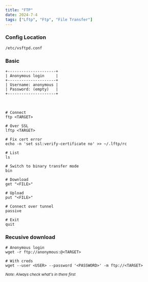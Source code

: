 ```yaml
---
title: "FTP"
date: 2024-7-4
tags: ["Lftp", "Ftp", "File Transfer"]
---
```


### Config Location

```console
/etc/vsftpd.conf
```

### Basic

```console
+---------------------+
| Anonymous login     |
+---------------------+
| Username: anonymous |
| Password: (empty)   |
+---------------------+
```

<br>

```console
# Connect
ftp <TARGET>
```

```console
# Over SSL
lftp <TARGET>
```

```console
# Fix cert error
echo -n 'set ssl:verify-certificate no' >> ~/.lftp/rc
```

```console
# List
ls
```

```console
# Switch to binary transfer mode
bin
```

```console
# Download
get "<FILE>"
```

```console
# Upload
put "<FILE>"
```

```console
# Connect over tunnel
passive
```

```console
# Exit
quit
```

### Recusive download

```console
# Anonymous login
wget -r ftp://anonymous:@<TARGET>
```

```console
# With creds
wget --user <USER> --password '<PASSWORD>' -m ftp://<TARGET>
```

<small>*Note: Always check what's in there first*</small>
